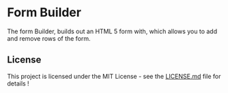 # Form Builder

The form Builder, builds out an HTML 5 form with, which allows you to add and remove rows of the form.

[]({{site.baseurl}}//Form%20Builder.PNG)

## License

This project is licensed under the MIT License - see the [LICENSE.md](LICENSE.md) file for details
!
